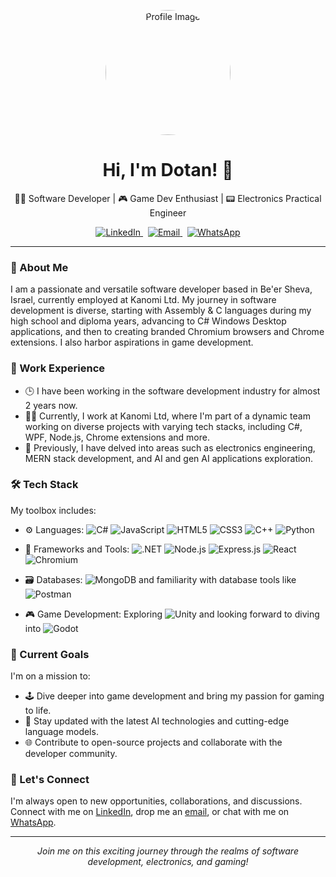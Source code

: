 <!--- My profile README.md -->
<p align="center">
  <img src="https://media.licdn.com/dms/image/C4E03AQHou04mY3Rgsw/profile-displayphoto-shrink_800_800/0/1639496090788?e=1712793600&v=beta&t=NA-4KE3Aastb5x85ko6uXvr_PS3u2ZjfAQAnl9tddyc" alt="Profile Image" style="border-radius: 50%;" width="200">
</p>

<h1 align="center">Hi, I'm Dotan! 👋</h1>

<p align="center">👨‍💻 Software Developer | 🎮 Game Dev Enthusiast | 📟 Electronics Practical Engineer</p>

<p align="center">
  <a href="https://www.linkedin.com/in/dotan-veretzky-8102a6206/" target="_blank">
    <img src="https://img.shields.io/badge/LinkedIn-Connect-blue?style=flat-square&logo=linkedin&logoColor=white" alt="LinkedIn">
  </a> &nbsp;
  <a href="mailto:dotanvg@gmail.com">
    <img src="https://img.shields.io/badge/Email-Contact-red?style=flat-square&logo=gmail&logoColor=white" alt="Email">
  </a> &nbsp;
  <a href="https://wa.me/972547792350" target="_blank">
    <img src="https://img.shields.io/badge/WhatsApp-25D366?style=flat-square&logo=whatsapp&logoColor=white" alt="WhatsApp">
  </a>
</p>

---

### 🚀 About Me

I am a passionate and versatile software developer based in Be'er Sheva, Israel, currently employed at Kanomi Ltd. My journey in software development is diverse, starting with Assembly & C languages during my high school and diploma years, advancing to C# Windows Desktop applications, and then to creating branded Chromium browsers and Chrome extensions. I also harbor aspirations in game development.

### 💼 Work Experience

- 🕒 I have been working in the software development industry for almost 2 years now.
- 👨‍💻 Currently, I work at Kanomi Ltd, where I'm part of a dynamic team working on diverse projects with varying tech stacks, including C#, WPF, Node.js, Chrome extensions and more.
- 🌟 Previously, I have delved into areas such as electronics engineering, MERN stack development, and AI and gen AI applications exploration.

### 🛠️ Tech Stack

My toolbox includes:

- ⚙️ Languages: ![C#](https://img.shields.io/badge/C%23-239120.svg?style=for-the-badge&logo=c-sharp&logoColor=white)
![JavaScript](https://img.shields.io/badge/JavaScript-F7DF1E.svg?style=for-the-badge&logo=javascript&logoColor=black)
![HTML5](https://img.shields.io/badge/HTML5-E34F26.svg?style=for-the-badge&logo=html5&logoColor=white)
![CSS3](https://img.shields.io/badge/CSS3-1572B6.svg?style=for-the-badge&logo=css3&logoColor=white)
![C++](https://img.shields.io/badge/C++-00599C.svg?style=for-the-badge&logo=c%2B%2B&logoColor=white)
![Python](https://img.shields.io/badge/Python-3776AB.svg?style=for-the-badge&logo=python&logoColor=white)

- 🧰 Frameworks and Tools: ![.NET](https://img.shields.io/badge/.NET-512BD4.svg?style=for-the-badge&logo=.net&logoColor=white)
![Node.js](https://img.shields.io/badge/Node.js-339933.svg?style=for-the-badge&logo=nodedotjs&logoColor=white)
![Express.js](https://img.shields.io/badge/Express.js-000000.svg?style=for-the-badge&logo=express&logoColor=white)
![React](https://img.shields.io/badge/React-20232A.svg?style=for-the-badge&logo=react&logoColor=61DAFB)
![Chromium](https://img.shields.io/badge/Chromium-4285F4.svg?style=for-the-badge&logo=googlechrome&logoColor=white)

- 🗃️ Databases: ![MongoDB](https://img.shields.io/badge/MongoDB-47A248.svg?style=for-the-badge&logo=mongodb&logoColor=white) and familiarity with database tools like ![Postman](https://img.shields.io/badge/Postman-FF6C37?style=for-the-badge&logo=postman&logoColor=white)


- 🎮 Game Development: Exploring ![Unity](https://img.shields.io/badge/-Unity-black?style=flat-square&logo=unity) and looking forward to diving into ![Godot](https://img.shields.io/badge/-Godot-black?style=flat-square&logo=godot-engine)

### 🌱 Current Goals

I'm on a mission to:

- 🕹️ Dive deeper into game development and bring my passion for gaming to life.
- 🧠 Stay updated with the latest AI technologies and cutting-edge language models.
- 🌐 Contribute to open-source projects and collaborate with the developer community.

### 🤝 Let's Connect

I'm always open to new opportunities, collaborations, and discussions. Connect with me on [LinkedIn](https://www.linkedin.com/in/dotan-veretzky-8102a6206/), drop me an [email](mailto:dotanvg@gmail.com), or chat with me on [WhatsApp](https://wa.me/972547792350).

---

<p align="center">
  <i>Join me on this exciting journey through the realms of software development, electronics, and gaming!</i>
</p>

